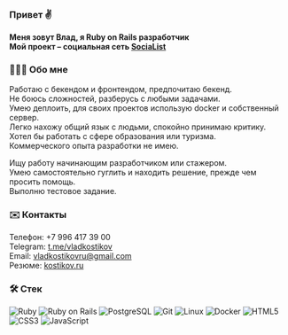 ### Привет ✌️
**Меня зовут Влад, я Ruby on Rails разработчик**  
**Мой проект – социальная сеть [SociaList](https://github.com/vladkostikov/socialist)**

### 👨🏻‍💻 Обо мне
Работаю с бекендом и фронтендом, предпочитаю бекенд.  
Не боюсь сложностей, разберусь с любыми задачами.  
Умею деплоить, для своих проектов использую docker и собственный сервер.  
Легко нахожу общий язык с людьми, спокойно принимаю критику.  
Хотел бы работать с сфере образования или туризма.  
Коммерческого опыта разработки не имею.  

Ищу работу начинающим разработчиком или стажером.  
Умею самостоятельно гуглить и находить решение, прежде чем просить помощь.  
Выполню тестовое задание.

### ✉️ Контакты
Телефон: +7 996 417 39 00  
Telegram: [t.me/vladkostikov](https://t.me/vladkostikov)  
Email: [vladkostikovru@gmail.com](mailto:vladkostikovru@gmail.com)  
Резюме: [kostikov.ru](https://kostikov.ru)

### 🛠 Стек
![Ruby](https://img.shields.io/static/v1?style=for-the-badge&message=Ruby&color=CC342D&logo=Ruby&logoColor=FFFFFF&label=)
![Ruby on Rails](https://img.shields.io/static/v1?style=for-the-badge&message=Ruby+on+Rails&color=CC0000&logo=Ruby+on+Rails&logoColor=FFFFFF&label=)
![PostgreSQL](https://img.shields.io/static/v1?style=for-the-badge&message=PostgreSQL&color=4169E1&logo=PostgreSQL&logoColor=FFFFFF&label=)
![Git](https://img.shields.io/static/v1?style=for-the-badge&message=Git&color=F05032&logo=Git&logoColor=FFFFFF&label=)
![Linux](https://img.shields.io/static/v1?style=for-the-badge&message=Linux&color=222222&logo=Linux&logoColor=FCC624&label=)
![Docker](https://img.shields.io/static/v1?style=for-the-badge&message=Docker&color=2496ED&logo=Docker&logoColor=FFFFFF&label=)
![HTML5](https://img.shields.io/static/v1?style=for-the-badge&message=HTML5&color=E34F26&logo=HTML5&logoColor=FFFFFF&label=)
![CSS3](https://img.shields.io/static/v1?style=for-the-badge&message=CSS3&color=1572B6&logo=CSS3&logoColor=FFFFFF&label=)
![JavaScript](https://img.shields.io/static/v1?style=for-the-badge&message=JavaScript&color=222222&logo=JavaScript&logoColor=F7DF1E&label=)
